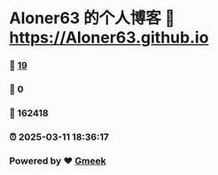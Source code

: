 # Aloner63 的个人博客 :link: https://Aloner63.github.io 
### :page_facing_up: [19](https://Aloner63.github.io/tag.html) 
### :speech_balloon: 0 
### :hibiscus: 162418 
### :alarm_clock: 2025-03-11 18:36:17 
### Powered by :heart: [Gmeek](https://github.com/Meekdai/Gmeek)

